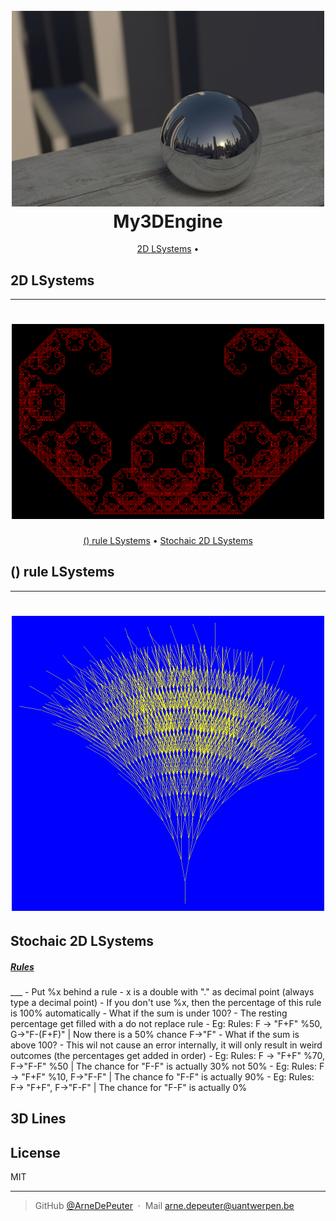 
<h1 align="center">
  <br>
  <a href="./readmeFiles/mainpic.jpg"><img src="./readmeFiles/mainpic.jpg" alt="3Dengine" width="500"></a>
  <br>
  My3DEngine
  <br>
</h1>


<p align="center">
  <a href="#2D LSystems">2D LSystems</a> •
</p>

## 2D LSystems
___

<h1 align="center">
<a href="./readmeFiles/l2d.png"><img src="./readmeFiles/l2d.png" alt="l2d" width="500"></a>
</h1>

<p align="center">
  <a href="#() rule LSystems">() rule LSystems</a> •
  <a href="#Stochaic 2D LSystems">Stochaic 2D LSystems</a>
</p>


## () rule LSystems
___

<h1 align="center">
<a href="./readmeFiles/l2dstack.png"><img src="./readmeFiles/l2dstack.png" alt="l2d" width="500"></a>
</h1>

## Stochaic 2D LSystems
<h5><u>Rules</u></h5>
___
  - Put %x behind a rule
    - x is a double with "." as decimal point (always type a decimal point)
  - If you don't use %x, then the percentage of this rule is 100% automatically
  - What if the sum is under 100?
    - The resting percentage get filled with a do not replace rule
      - Eg: Rules: F -> "F+F" %50, G->"F-(F+F)" | Now there is a 50% chance F->"F"
  - What if the sum is above 100?
    - This wil not cause an error internally, it will only result in weird outcomes (the percentages get added in order)
      - Eg: Rules: F -> "F+F" %70, F->"F-F" %50 | The chance for "F-F" is actually 30% not 50%
      - Eg: Rules: F -> "F+F" %10, F->"F-F"   | The chance fo "F-F" is actually 90%
      - Eg: Rules: F-> "F+F", F->"F-F" | The chance for "F-F" is actually 0%







## 3D Lines


## License

MIT

---

> GitHub [@ArneDePeuter](https://github.com/ArneDePeuter) &nbsp;&middot;&nbsp;
> Mail [arne.depeuter@uantwerpen.be]()

